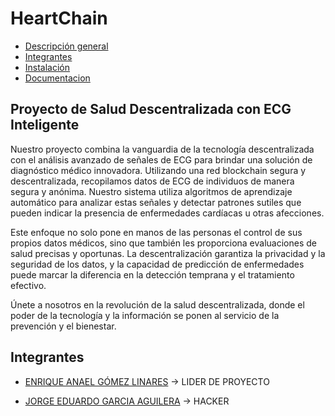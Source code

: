 # HeartChain
* [Descripción general](#Descripcion)
* [Integrantes](#integrantes)
* [Instalación](#Instalación)
* [Documentacion](https://github.com/NewtonGomez/HeartChain/blob/main/Documentation/Index.md)

<a id="Descripcion"></a>
## Proyecto de Salud Descentralizada con ECG Inteligente

Nuestro proyecto combina la vanguardia de la tecnología descentralizada con el análisis avanzado de señales de ECG para brindar una solución de diagnóstico médico innovadora. Utilizando una red blockchain segura y descentralizada, recopilamos datos de ECG de individuos de manera segura y anónima. Nuestro sistema utiliza algoritmos de aprendizaje automático para analizar estas señales y detectar patrones sutiles que pueden indicar la presencia de enfermedades cardíacas u otras afecciones.

Este enfoque no solo pone en manos de las personas el control de sus propios datos médicos, sino que también les proporciona evaluaciones de salud precisas y oportunas. La descentralización garantiza la privacidad y la seguridad de los datos, y la capacidad de predicción de enfermedades puede marcar la diferencia en la detección temprana y el tratamiento efectivo.

Únete a nosotros en la revolución de la salud descentralizada, donde el poder de la tecnología y la información se ponen al servicio de la prevención y el bienestar.

<a id="integrantes"></a>
## Integrantes

* [ENRIQUE ANAEL GÓMEZ LINARES](https://github.com/NewtonGomez) ->  LIDER DE PROYECTO

* [JORGE EDUARDO GARCIA AGUILERA](https://github.com/Jorge02342) -> HACKER

